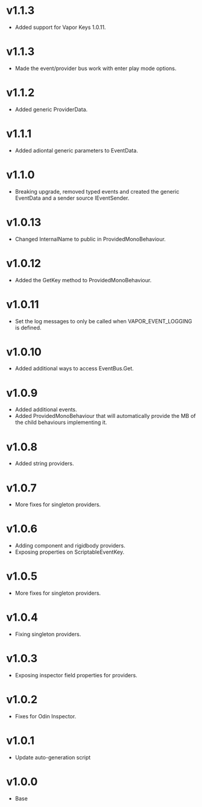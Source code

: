 # v1.1.3
* Added support for Vapor Keys 1.0.11.

# v1.1.3
* Made the event/provider bus work with enter play mode options.

# v1.1.2
* Added generic ProviderData<T>.

# v1.1.1
* Added adiontal generic parameters to EventData<T>.

# v1.1.0
* Breaking upgrade, removed typed events and created the generic EventData<T> and a sender source IEventSender.

# v1.0.13
* Changed InternalName to public in ProvidedMonoBehaviour.

# v1.0.12
* Added the GetKey method to ProvidedMonoBehaviour.

# v1.0.11
* Set the log messages to only be called when VAPOR_EVENT_LOGGING is defined.

# v1.0.10
* Added additional ways to access EventBus.Get.

# v1.0.9
* Added additional events.
* Added ProvidedMonoBehaviour that will automatically provide the MB of the child behaviours implementing it.  

# v1.0.8
* Added string providers.

# v1.0.7
* More fixes for singleton providers.

# v1.0.6
* Adding component and rigidbody providers.
* Exposing properties on ScriptableEventKey.

# v1.0.5
* More fixes for singleton providers.

# v1.0.4
* Fixing singleton providers.

# v1.0.3
* Exposing inspector field properties for providers.

# v1.0.2
* Fixes for Odin Inspector.

# v1.0.1
* Update auto-generation script

# v1.0.0
* Base